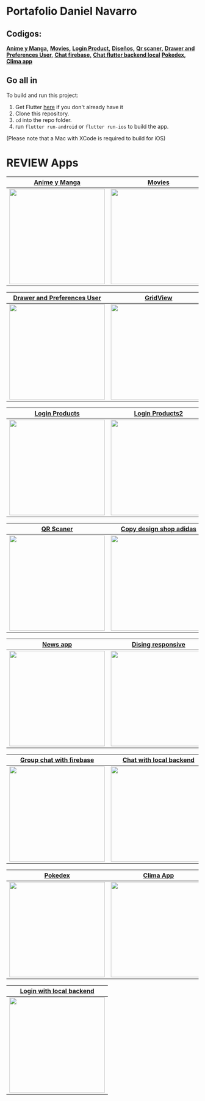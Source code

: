 # Portafolio Daniel Navarro

## Codigos:
[**Anime y Manga,**](https://github.com/dnavarroe/mangaandanime)
[**Movies,**](https://github.com/dnavarroe/peliculas)
[**Login Product,**](https://github.com/dnavarroe/productos-app)
[**Diseños,**](https://github.com/dnavarroe/dise-obasico)
[**Qr scaner,**](https://github.com/dnavarroe/qr-scaner)
[**Drawer and Preferences User,**](https://github.com/dnavarroe/Preferences-user)
[**Chat firebase,**](https://github.com/dnavarroe/chat-groups-firebase)
[**Chat flutter backend local**](https://github.com/dnavarroe/flutter-chat-app)
[**Pokedex,**](https://github.com/dnavarroe/Pokedex)
[**Clima app**](https://github.com/dnavarroe/TimeApp)
## Go all in

To build and run this project:

1. Get Flutter [here](https://flutter.dev) if you don't already have it
2. Clone this repository.
3. `cd` into the repo folder.
4. run `flutter run-android` or `flutter run-ios` to build the app.

(Please note that a Mac with XCode is required to build for iOS)

# REVIEW Apps

| [**Anime y Manga**](https://media.giphy.com/media/h6L1ZjMCBW6msUbM06/giphy.gif)          | [**Movies**](https://media.giphy.com/media/iUG6Cco7q6hI9Au6v7/giphy.gif)           |
| ---------------------------------------------------------------------------------------- | ---------------------------------------------------------------------------------- |
| <img src="https://media.giphy.com/media/h6L1ZjMCBW6msUbM06/giphy.gif" width="250">       | <img src="https://media.giphy.com/media/iUG6Cco7q6hI9Au6v7/giphy.gif" width="250"> |


| [**Drawer and Preferences User**](https://media.giphy.com/media/TEE7B37t5E53kVYVgZ/giphy.gif)             | [**GridView**](https://media.giphy.com/media/CZSYb13g6gNC9SkalA/giphy.gif)         |
| --------------------------------------------------------------------------------------------------------- | ---------------------------------------------------------------------------------- |          
| <img src="https://media.giphy.com/media/TEE7B37t5E53kVYVgZ/giphy.gif" width="250">                        | <img src="https://media.giphy.com/media/CZSYb13g6gNC9SkalA/giphy.gif" width="250"> |


| [**Login Products**](https://media.giphy.com/media/Ch10brkYSlALCt8D8v/giphy.gif)          | [**Login Products2**](https://media.giphy.com/media/6JebNSNk7q6U6hP0Yk/giphy.gif)           |
| ----------------------------------------------------------------------------------------- | --------------------------------------------------------------------------------------------|
| <img src="https://media.giphy.com/media/Ch10brkYSlALCt8D8v/giphy.gif" width="250">        | <img src="https://media.giphy.com/media/6JebNSNk7q6U6hP0Yk/giphy.gif" width="250">          |

| [**QR Scaner**](https://media.giphy.com/media/L8drI46BWveDrlHtoB/giphy.gif)          | [**Copy design shop adidas**](https://media.giphy.com/media/gnvEQ7dIeY84dn3ABc/giphy.gif)           |
| ----------------------------------------------------------------------------------------- | --------------------------------------------------------------------------------------------|
| <img src="https://media.giphy.com/media/L8drI46BWveDrlHtoB/giphy.gif" width="250">        | <img src="https://media.giphy.com/media/gnvEQ7dIeY84dn3ABc/giphy.gif" width="250">          |

| [**News app**](https://media.giphy.com/media/YdkYjDfslDOcTMvrvT/giphy.gif)          | [**Dising responsive**](https://media.giphy.com/media/2TdnPY794ObjE420vP/giphy.gif)           |
| ----------------------------------------------------------------------------------------- | --------------------------------------------------------------------------------------------|
| <img src="https://media.giphy.com/media/YdkYjDfslDOcTMvrvT/giphy.gif" width="250">        | <img src="https://media.giphy.com/media/2TdnPY794ObjE420vP/giphy.gif" width="250">          |

| [**Group chat with firebase**](https://media.giphy.com/media/6oQfwRIHDqHThjgwAD/giphy.gif)          | [**Chat with local backend**](https://media.giphy.com/media/TYioGD9dWnd5qxycRy/giphy.gif)           |
| ----------------------------------------------------------------------------------------- | --------------------------------------------------------------------------------------------|
| <img src="https://media.giphy.com/media/6oQfwRIHDqHThjgwAD/giphy.gif" width="250">        | <img src="https://media.giphy.com/media/TYioGD9dWnd5qxycRy/giphy.gif" width="250">          |

| [**Pokedex**](https://media.giphy.com/media/8jk6z7CpdzNpbbaSsE/giphy.gif)          | [**Clima App**](https://media.giphy.com/media/dV7zsLgkg9dk4mMNeg/giphy.gif)           |
| ----------------------------------------------------------------------------------------- | --------------------------------------------------------------------------------------------|
| <img src="https://media.giphy.com/media/8jk6z7CpdzNpbbaSsE/giphy.gif" width="250">        | <img src="https://media.giphy.com/media/dV7zsLgkg9dk4mMNeg/giphy.gif" width="250">          |


| [**Login with local backend**](https://media.giphy.com/media/xAQbevIYpGQmdpN8wK/giphy.gif)| 
| ----------------------------------------------------------------------------------------- | 
| <img src="https://media.giphy.com/media/xAQbevIYpGQmdpN8wK/giphy.gif" width="250">        |






